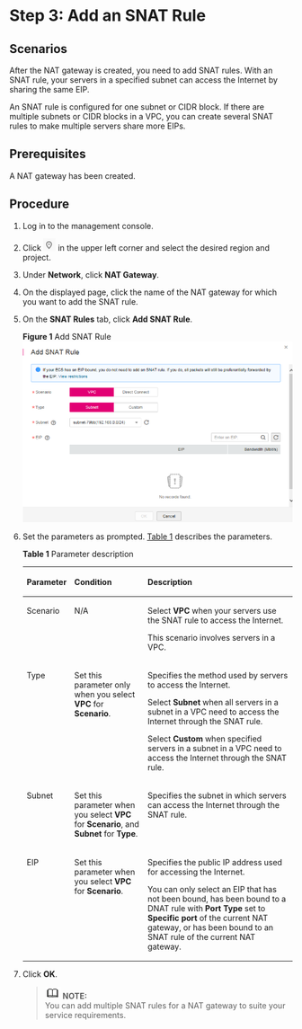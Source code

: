 # Step 3: Add an SNAT Rule<a name="nat_qs_0004"></a>

## Scenarios<a name="section18103401105119"></a>

After the NAT gateway is created, you need to add SNAT rules. With an SNAT rule, your servers in a specified subnet can access the Internet by sharing the same EIP.

An SNAT rule is configured for one subnet or CIDR block. If there are multiple subnets or CIDR blocks in a VPC, you can create several SNAT rules to make multiple servers share more EIPs.

## **Prerequisites**<a name="section27241609"></a>

A NAT gateway has been created.

## Procedure<a name="section43847892"></a>

1.  Log in to the management console.
2.  Click  ![](figures/icon-region.png)  in the upper left corner and select the desired region and project.
3.  Under  **Network**, click  **NAT Gateway**.
4.  On the displayed page, click the name of the NAT gateway for which you want to add the SNAT rule.
5.  On the  **SNAT Rules**  tab, click  **Add SNAT Rule**.

    **Figure  1**  Add SNAT Rule<a name="fig68741230114612"></a>  
    ![](figures/add-snat-rule.png "add-snat-rule")

6.  Set the parameters as prompted.  [Table 1](#table1966804261617)  describes the parameters.

    **Table  1**  Parameter description

    <a name="table1966804261617"></a>
    <table><thead align="left"><tr id="row17666124215168"><th class="cellrowborder" valign="top" width="16.06%" id="mcps1.2.4.1.1"><p id="p4666542201617"><a name="p4666542201617"></a><a name="p4666542201617"></a><strong id="b9372723144"><a name="b9372723144"></a><a name="b9372723144"></a>Parameter</strong></p>
    </th>
    <th class="cellrowborder" valign="top" width="27.529999999999998%" id="mcps1.2.4.1.2"><p id="p7378141183413"><a name="p7378141183413"></a><a name="p7378141183413"></a><strong id="b1387373883812"><a name="b1387373883812"></a><a name="b1387373883812"></a>Condition</strong></p>
    </th>
    <th class="cellrowborder" valign="top" width="56.410000000000004%" id="mcps1.2.4.1.3"><p id="p96661242171612"><a name="p96661242171612"></a><a name="p96661242171612"></a><strong id="b37983896144751"><a name="b37983896144751"></a><a name="b37983896144751"></a>Description</strong></p>
    </th>
    </tr>
    </thead>
    <tbody><tr id="row136661642201612"><td class="cellrowborder" valign="top" width="16.06%" headers="mcps1.2.4.1.1 "><p id="p2666104217168"><a name="p2666104217168"></a><a name="p2666104217168"></a>Scenario</p>
    </td>
    <td class="cellrowborder" valign="top" width="27.529999999999998%" headers="mcps1.2.4.1.2 "><p id="p11378191114341"><a name="p11378191114341"></a><a name="p11378191114341"></a>N/A</p>
    </td>
    <td class="cellrowborder" valign="top" width="56.410000000000004%" headers="mcps1.2.4.1.3 "><p id="p41648253424"><a name="p41648253424"></a><a name="p41648253424"></a>Select <strong id="b200172584111"><a name="b200172584111"></a><a name="b200172584111"></a>VPC</strong> when your servers use the SNAT rule to access the Internet.</p>
    <p id="p816412534216"><a name="p816412534216"></a><a name="p816412534216"></a>This scenario involves servers in a VPC.</p>
    </td>
    </tr>
    <tr id="row16667842141618"><td class="cellrowborder" valign="top" width="16.06%" headers="mcps1.2.4.1.1 "><p id="p3667154218162"><a name="p3667154218162"></a><a name="p3667154218162"></a>Type</p>
    </td>
    <td class="cellrowborder" valign="top" width="27.529999999999998%" headers="mcps1.2.4.1.2 "><p id="p437871115341"><a name="p437871115341"></a><a name="p437871115341"></a>Set this parameter only when you select <strong id="b1484925165412"><a name="b1484925165412"></a><a name="b1484925165412"></a>VPC</strong> for <strong id="b1784911525410"><a name="b1784911525410"></a><a name="b1784911525410"></a>Scenario</strong>.</p>
    </td>
    <td class="cellrowborder" valign="top" width="56.410000000000004%" headers="mcps1.2.4.1.3 "><p id="en-us_topic_0127293981_p206811656248"><a name="en-us_topic_0127293981_p206811656248"></a><a name="en-us_topic_0127293981_p206811656248"></a>Specifies the method used by servers to access the Internet.</p>
    <p id="p04171762394"><a name="p04171762394"></a><a name="p04171762394"></a>Select <strong id="b422718237417"><a name="b422718237417"></a><a name="b422718237417"></a>Subnet</strong> when all servers in a subnet in a VPC need to access the Internet through the SNAT rule.</p>
    <p id="p12207182812381"><a name="p12207182812381"></a><a name="p12207182812381"></a>Select <strong id="b927672112512"><a name="b927672112512"></a><a name="b927672112512"></a>Custom</strong> when specified servers in a subnet in a VPC need to access the Internet through the SNAT rule.</p>
    </td>
    </tr>
    <tr id="row1966711421161"><td class="cellrowborder" valign="top" width="16.06%" headers="mcps1.2.4.1.1 "><p id="p206671421164"><a name="p206671421164"></a><a name="p206671421164"></a>Subnet</p>
    </td>
    <td class="cellrowborder" valign="top" width="27.529999999999998%" headers="mcps1.2.4.1.2 "><p id="p4378181113345"><a name="p4378181113345"></a><a name="p4378181113345"></a>Set this parameter when you select <strong id="b1957353411513"><a name="b1957353411513"></a><a name="b1957353411513"></a>VPC</strong> for <strong id="b757483418516"><a name="b757483418516"></a><a name="b757483418516"></a>Scenario</strong>, and <strong id="b2057417341955"><a name="b2057417341955"></a><a name="b2057417341955"></a>Subnet</strong> for <strong id="b18575234558"><a name="b18575234558"></a><a name="b18575234558"></a>Type</strong>.</p>
    </td>
    <td class="cellrowborder" valign="top" width="56.410000000000004%" headers="mcps1.2.4.1.3 "><p id="p360149192215"><a name="p360149192215"></a><a name="p360149192215"></a>Specifies the subnet in which servers can access the Internet through the SNAT rule.</p>
    </td>
    </tr>
    <tr id="row2668542131619"><td class="cellrowborder" valign="top" width="16.06%" headers="mcps1.2.4.1.1 "><p id="p16667942191611"><a name="p16667942191611"></a><a name="p16667942191611"></a>EIP</p>
    </td>
    <td class="cellrowborder" valign="top" width="27.529999999999998%" headers="mcps1.2.4.1.2 "><p id="p18609184214014"><a name="p18609184214014"></a><a name="p18609184214014"></a>Set this parameter when you select <strong id="b1636714863918"><a name="b1636714863918"></a><a name="b1636714863918"></a>VPC</strong> for <strong id="b15203195143919"><a name="b15203195143919"></a><a name="b15203195143919"></a>Scenario</strong>.</p>
    </td>
    <td class="cellrowborder" valign="top" width="56.410000000000004%" headers="mcps1.2.4.1.3 "><p id="en-us_topic_0127293981_p94462428451"><a name="en-us_topic_0127293981_p94462428451"></a><a name="en-us_topic_0127293981_p94462428451"></a>Specifies the public IP address used for accessing the Internet.</p>
    <p id="en-us_topic_0127293981_p578114194614"><a name="en-us_topic_0127293981_p578114194614"></a><a name="en-us_topic_0127293981_p578114194614"></a>You can only select an EIP that has not been bound, has been bound to a DNAT rule with <strong id="b201941321181914"><a name="b201941321181914"></a><a name="b201941321181914"></a>Port Type</strong> set to <strong id="b13195142118198"><a name="b13195142118198"></a><a name="b13195142118198"></a>Specific port</strong> of the current NAT gateway, or has been bound to an SNAT rule of the current NAT gateway.</p>
    </td>
    </tr>
    </tbody>
    </table>

7.  Click  **OK**.

    >![](public_sys-resources/icon-note.gif) **NOTE:**   
    >You can add multiple SNAT rules for a NAT gateway to suite your service requirements.  


